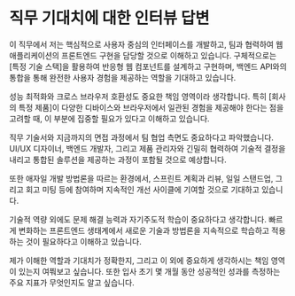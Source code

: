 # 직무 기대치에 대한 인터뷰 답변

이 직무에서 저는 핵심적으로 사용자 중심의 인터페이스를 개발하고, 팀과 협력하여 웹 애플리케이션의 프론트엔드 구현을 담당할 것으로 이해하고 있습니다. 구체적으로는 [특정 기술 스택]을 활용하여 반응형 웹 컴포넌트를 설계하고 구현하며, 백엔드 API와의 통합을 통해 완전한 사용자 경험을 제공하는 역할을 기대하고 있습니다.

성능 최적화와 크로스 브라우저 호환성도 중요한 책임 영역이라 생각합니다. 특히 [회사의 특정 제품]이 다양한 디바이스와 브라우저에서 일관된 경험을 제공해야 한다는 점을 고려할 때, 이 부분에 집중할 필요가 있다고 이해하고 있습니다.

직무 기술서와 지금까지의 면접 과정에서 팀 협업 측면도 중요하다고 파악했습니다. UI/UX 디자이너, 백엔드 개발자, 그리고 제품 관리자와 긴밀히 협력하여 기술적 결정을 내리고 통합된 솔루션을 제공하는 과정이 포함될 것으로 예상합니다.

또한 애자일 개발 방법론을 따르는 환경에서, 스프린트 계획과 리뷰, 일일 스탠드업, 그리고 회고 미팅 등에 참여하며 지속적인 개선 사이클에 기여할 것으로 기대하고 있습니다.

기술적 역량 외에도 문제 해결 능력과 자기주도적 학습이 중요하다고 생각합니다. 빠르게 변화하는 프론트엔드 생태계에서 새로운 기술과 방법론을 지속적으로 학습하고 적용하는 것이 필요하다고 이해하고 있습니다.

제가 이해한 역할과 기대치가 정확한지, 그리고 이 외에 중요하게 생각하시는 책임 영역이 있는지 여쭤보고 싶습니다. 또한 입사 초기 몇 개월 동안 성공적인 성과를 측정하는 주요 지표가 무엇인지도 알고 싶습니다.